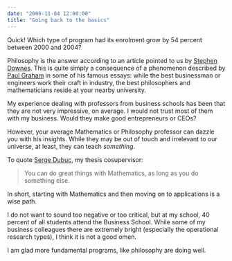 ```yaml
---
date: "2008-11-04 12:00:00"
title: "Going back to the basics"
---
```




Quick! Which type of program had its enrolment grow by 54 percent between 2000 and 2004?

Philosophy is the answer according to an article pointed to us by [Stephen Downes](http://www.downes.ca/cgi-bin/page.cgi?post=46844). This is quite simply a consequence of a phenomenon described by [Paul Graham](http://www.paulgraham.com/) in some of his famous essays: while the best businessman or engineers work their craft in industry, the best philosophers and mathematicians reside at your nearby university. 

My experience dealing with professors from business schools has been that they are not very impressive, on average. I would not trust most of them with my business. Would they make good entrepreneurs or CEOs?

However, your average Mathematics or Philosophy professor can dazzle you with his insights. While they may be out of touch and irrelevant to our universe, at least, they can teach <em>something</em>. 

To quote [Serge Dubuc](http://dms.umontreal.ca/fr/repertoire-departement/professeurs/portrait/dubucs), my thesis cosupervisor:

> You can do great things with Mathematics, as long as you do something else.


In short, starting with Mathematics and then moving on to applications is a wise path.

I do not want to sound too negative or too critical, but at my school, 40 percent of all students attend the Business School. While some of my business colleagues there are extremely bright (especially the operational research types), I think it is not a good omen. 

I am glad more fundamental programs, like philosophy are doing well.

